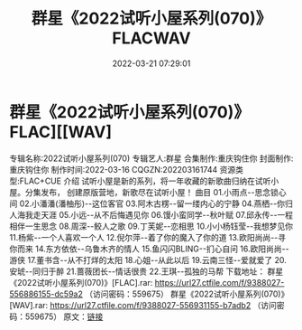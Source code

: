 ﻿---
title: 群星《2022试听小屋系列(070)》FLACWAV
date: 2022-03-21 07:29:01
categories: 新碟专辑、稀有等精品
tags: 华语中文
---
# 群星《2022试听小屋系列(070)》FLAC][[WAV]

专辑名称:2022试听小屋系列(070)
专辑艺人:群星
合集制作:重庆钩住你
封面制作:重庆钩住你
制作时间:2022-03-16
CQGZN:202203161744
资源类型:FLAC+CUE
介绍
试听小屋是新的系列，将一年收藏的新歌曲归纳在试听小屋。分集发布，
创建原版营地，新歌尽在试听小屋！
曲目
01.小雨点--思念锁心间
02.小潘潘(潘柚彤)--这位客官
03.阿木古楞--留一缕内心的宁静
04.燕栖--你归人海我走天涯
05.小远--从不后悔遇见你
06.馒小蛮同学--秋叶赋
07.邱永传--一程相伴一生思念
08.周深--鲛人之歌
09.丁芙妮--恋相思
10.小小杨钰莹--我想梦见你
11.杨紫--一个人喜欢一个人
12.倪尔萍--着了你的魔入了你的道
13.欧阳尚尚--寻你而来
14.东方依依--乌鲁木齐的情人
15.鱼闪闪BLING--扪心自问
16.欧阳尚尚--游侠
17.董书含--从不打烊的太阳
18.心姐--从此以后
19.云南三怪--爱就爱了
20.安琥--同归于醉
21.蔷薇团长--情话很贵
22.王琪--孤独的马帮
下载地址：
群星《2022试听小屋系列(070)》[FLAC].rar: https://url27.ctfile.com/f/9388027-556886155-dc59a2
（访问密码：559675）
群星《2022试听小屋系列(070)》[WAV].rar: https://url27.ctfile.com/f/9388027-556931155-b7adb2
（访问密码：559675）
原文：[链接](https://blog.sina.com.cn/s/blog_1647c7e7601030wav.html)